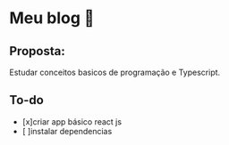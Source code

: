 # Meu blog :closed_book:

## Proposta:

Estudar conceitos basicos de programação e Typescript.

## To-do

- [x]criar app básico react js
- [ ]instalar dependencias
